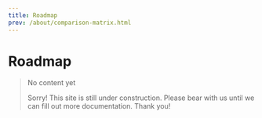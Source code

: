 ```yaml
---
title: Roadmap
prev: /about/comparison-matrix.html
---
```

# Roadmap

> No content yet
>
> Sorry! This site is still under construction. Please bear with us until we can fill out more documentation. Thank you!
